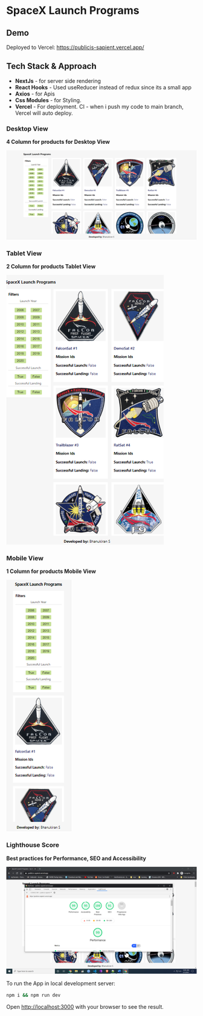 
# SpaceX Launch Programs

## Demo  
Deployed to Vercel: https://publicis-sapient.vercel.app/  

## Tech Stack & Approach

* **NextJs** - for server side rendering
* **React Hooks** - Used useReducer instead of redux since its a small app
* **Axios** - for Apis
* **Css Modules** - for Styling.
* **Vercel** - For deployment. CI - when i push my code to main branch, Vercel will auto deploy.

### Desktop View
**4 Column for products for Desktop View**

<img src="public/desktop.png" />


### Tablet View
**2 Column for products Tablet View**

<img src="public/tablet.png" />

### Mobile View
**1 Column for products Mobile View**

<img src="public/mobile.png" />


### Lighthouse Score
**Best practices for Performance, SEO and Accessibility**

<img src="public/performance.png" />

To run the App in local development server:

```bash
npm i && npm run dev
```
Open [http://localhost:3000](http://localhost:3000) with your browser to see the result.

